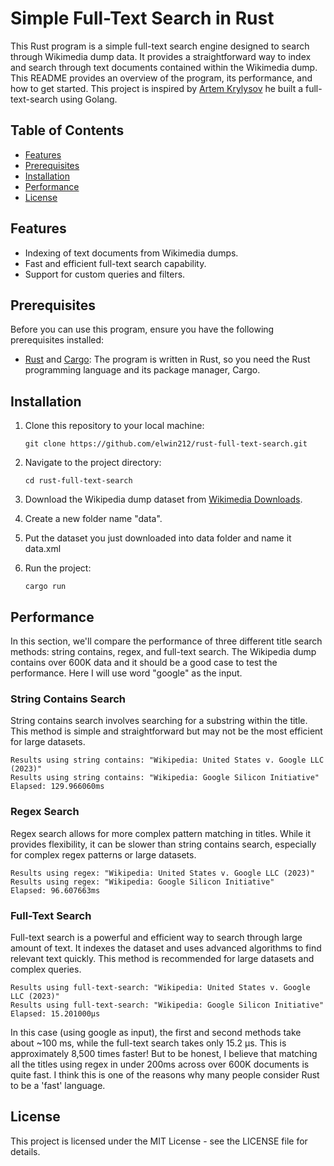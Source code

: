 # Simple Full-Text Search in Rust

This Rust program is a simple full-text search engine designed to search through Wikimedia dump data. It provides a straightforward way to index and search through text documents contained within the Wikimedia dump. This README provides an overview of the program, its performance, and how to get started.
This project is inspired by [Artem Krylysov](https://github.com/akrylysov?tab=repositories) he built a full-text-search using Golang.

## Table of Contents
- [Features](#features)
- [Prerequisites](#prerequisites)
- [Installation](#installation)
- [Performance](#performance)
- [License](#license)

## Features

- Indexing of text documents from Wikimedia dumps.
- Fast and efficient full-text search capability.
- Support for custom queries and filters.

## Prerequisites

Before you can use this program, ensure you have the following prerequisites installed:

- [Rust](https://www.rust-lang.org/) and [Cargo](https://crates.io/): The program is written in Rust, so you need the Rust programming language and its package manager, Cargo.

## Installation

1. Clone this repository to your local machine:

   ```shell
   git clone https://github.com/elwin212/rust-full-text-search.git
   ```
2. Navigate to the project directory:
   ```shell
   cd rust-full-text-search
   ```

3. Download the Wikipedia dump dataset from [Wikimedia Downloads](https://dumps.wikimedia.org/).

4. Create a new folder name "data".

5. Put the dataset you just downloaded into data folder and name it data.xml

6. Run the project:
    ```shell
    cargo run
    ```
## Performance

In this section, we'll compare the performance of three different title search methods: string contains, regex, and full-text search.
The Wikipedia dump contains over 600K data and it should be a good case to test the performance.
Here I will use word "google" as the input.

### String Contains Search

String contains search involves searching for a substring within the title. This method is simple and straightforward but may not be the most efficient for large datasets.

```shell
Results using string contains: "Wikipedia: United States v. Google LLC (2023)"
Results using string contains: "Wikipedia: Google Silicon Initiative"
Elapsed: 129.966060ms
```


### Regex Search

Regex search allows for more complex pattern matching in titles. While it provides flexibility, it can be slower than string contains search, especially for complex regex patterns or large datasets.

```shell
Results using regex: "Wikipedia: United States v. Google LLC (2023)"
Results using regex: "Wikipedia: Google Silicon Initiative"
Elapsed: 96.607663ms
```

### Full-Text Search

Full-text search is a powerful and efficient way to search through large amount of text. It indexes the dataset and uses advanced algorithms to find relevant text quickly. This method is recommended for large datasets and complex queries.

```shell
Results using full-text-search: "Wikipedia: United States v. Google LLC (2023)"   
Results using full-text-search: "Wikipedia: Google Silicon Initiative"
Elapsed: 15.201000µs
```

In this case (using google as input), the first and second methods take about ~100 ms, while the full-text search takes only 15.2 µs.
This is approximately 8,500 times faster!
But to be honest, I believe that matching all the titles using regex in under 200ms across over 600K documents is quite fast. I think this is one of the reasons why many people consider Rust to be a 'fast' language.

## License

This project is licensed under the MIT License - see the LICENSE file for details.
